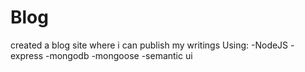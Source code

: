 # Blog
created a blog site where i can publish my writings 
Using:
-NodeJS
-express
-mongodb
-mongoose
-semantic ui
